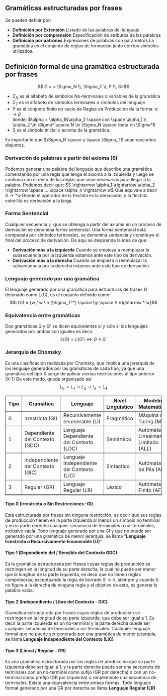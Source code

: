 ## Gramáticas estructuradas por frases

Se pueden definir por:
- **Definición por Extensión** Listado de las palabras del lenguaje
- **Definición por comprensión** Especificación de atributos de las palabras
- **Definición por patrones** Expresiones de palabras con parámetros
La gramática es el conjunto de reglas de formación junto con los símbolos utilizados.

## Definición formal de una gramática estructurada por frases

$$ G = < \Sigma_N \\, \Sigma_T \\, P \\, S>$$
- $\Sigma_N$ es el alfabeto de símbolos No-terminales o variables de la gramática
- $\Sigma_T$ es el alfabeto de símbolos terminales o símbolos del lenguaje
- P es el conjunto finito no vacío de Reglas de Producción de la forma:
				$\alpha \rightarrow \beta$   
	donde:
	$\alpha = \alpha_1N\alpha_2 \space con \space \alpha_1 \\, \alpha_2 \in \Sigma* \space N \in \Sigma_N \space \beta \in \Sigma*$    
- S es el símbolo inicial o axioma de la gramática.

Es importante que $\Sigma_N \space y \space \Sigma_T$ sean conjuntos disjuntos.

### Derivación de palabras a partir del axioma (S)
Podemos generar una palabra del lenguaje que describe una gramática comenzando por una regla que tenga el axioma a la izquierda y luego se continúa con el resto de las reglas que sean necesarias para llegar a la palabra.
Podemos decir que:
$S \rightarrow \alpha_1 \rightarrow \alpha_2 \rightarrow \space ... \space \alpha_n \rightarrow w$
Que equivale a decir $S \rightarrow *w$ 
Donde el operador de la flechita es la derivación, y la flechita estrellita es derivación a la larga.

### Forma Sentencial
Cualquier secuencia $\gamma~$ que se obtenga a partir del axioma en un proceso de derivación se denomina forma sentencial.
Una forma sentencial está compuesta por símbolos terminales, se denomina sentencia y constituye el final del proceso de derivación.
De aquí se desprende la idea de que:
- **Derivación más a la izquierda** Cuando se empieza a reemplazar la subsecuencia por la izquierda estamos ante este tipo de derivación.
- **Derivación más a la derecha** Cuando se empieza a reemplazar la subsecuencia por la derecha estamos ante este tipo de derivación

### Lenguaje generado por una gramática
El lenguaje generado por una gramática para estructuras de frases G detonado como L(G), es el conjunto definido como:
$$L(G) = {w / w \in (\Sigma_T^*) \space \\y \space S \rightarrow * w}$$
### Equivalencia entre gramáticas
Dos gramáticas G y G' se dicen equivalentes si y sólo si los lenguajes generados por ambas son iguales es decir.
$$ L(G) = L(G') \Leftrightarrow G \equiv G'$$  
### Jerarquía de Chomsky
Es una clasificación realizada por Chomsky, que implica una jerarquía de los lenguaje generados por las gramáticas de cada tipo, ya que una gramática del tipo X surge de aplicar ciertas restricciones al tipo anterior (X-1)
De este modo, queda organizado así
$$L_0 \supset L_1 \supset L_2 \supset l_3 \supset L_4$$


<table border="1" cellpadding="5" cellspacing="0">
  <thead>
    <tr>
      <th>Tipo</th>
      <th>Gramática</th>
      <th>Lenguaje</th>
      <th>Nivel Lingüístico</th>
      <th>Modelo Matemático</th>
    </tr>
  </thead>
  <tbody>
    <tr>
      <td>0</td>
      <td>Irrestricta (GI)</td>
      <td>Recursivamente enumerable (LI)</td>
      <td>Pragmático</td>
      <td>Máquina de Turing (MT)</td>
    </tr>
    <tr>
      <td>1</td>
      <td>Dependiente del Contexto (GDC)</td>
      <td>Lenguaje Dependiente del Contexto (LDC)</td>
      <td>Semántico</td>
      <td>Autómata Linealmente Limitado (ALL)</td>
    </tr>
    <tr>
      <td>2</td>
      <td>Independiente del Contexto (GIC)</td>
      <td>Lenguaje Independiente del Contexto (LIC)</td>
      <td>Sintáctico</td>
      <td>Autómata de Pila (AP)</td>
    </tr>
    <tr>
      <td>3</td>
      <td>Regular (GR)</td>
      <td>Lenguaje Regular (LR)</td>
      <td>Léxico</td>
      <td>Autómata Finito (AF)</td>
    </tr>
  </tbody>
</table>

#### Tipo 0 (Irrestricta o Sin Restricciones -GI)
Está estructurada por frases sin ninguna restricción, es decir que sus reglas de producción tienen en la parte izquierda al menos un símbolo no terminal y en la parte derecha cualquier secuencia de terminales o no-terminales, inclusive vacía.
Todo lenguaje generado por una GI y que no puede ser generado por una gramática de menor jerarquía, se llama "**Lenguaje Irrestricto o Recursivamente Enumerable (LI)**"

#### Tipo 1 (Dependiente del / Sensible del Contexto GDC)
Es la gramática estructurada por frases cuyas reglas de producción se restringen en la longitud de su parte derecha, la cual no puede ser menor que la longitud de la parte izquierda, es decir que no tienen reglas compresoras; exceptuando la regla de borrado $S \rightarrow \lambda$, siempre y cuando S no figure a la derecha de ninguna regla y el objetivo de esto, es generar la palabra vacía.

#### Tipo 2 (Independiente / Libre del Contexto - GIC)
Gramática estructurada por frases cuyas reglas de producción se restringen en la longitud de su parte izquierda, que debe ser igual a 1. Es decir la parte izquierda es un no-terminal y la parte derecha puede ser cualquier secuencia de terminales o no-terminales.
Cualquier lenguaje formal que no puede ser generado por una gramática de menor jerarquía, se llama **Lenguaje Independiente del Contexto (LIC)** 

#### Tipo 3 (Lineal / Regular - GR)
Es una gramática estructurada por las reglas de producción que su parte izquierda debe ser igual a 1, y la parte derecha puede ser una secuencia de terminales con un no-terminal como sufijo (GR por derecha) o con un no-terminal como prefijo (GR por izquierda) o simplemente una secuencia de terminales.
Existe una equivalencia entre ambas formas.
Todo lenguaje formal generado por una GR por derecha se llama **Lenguaje Regular (LR)**